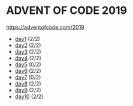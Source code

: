# ADVENT OF CODE 2019

https://adventofcode.com/2019

-   [day1](src/day1) (2/2)
-   [day2](src/day2) (2/2)
-   [day3](src/day3) (2/2)
-   [day4](src/day4) (2/2)
-   [day5]() (0/2)
-   [day6](src/day6) (2/2)
-   [day7]() (0/2)
-   [day8](src/day8) (2/2)
-   [day9]() (2/2)
-   [day10](src/day10) (2/2)
